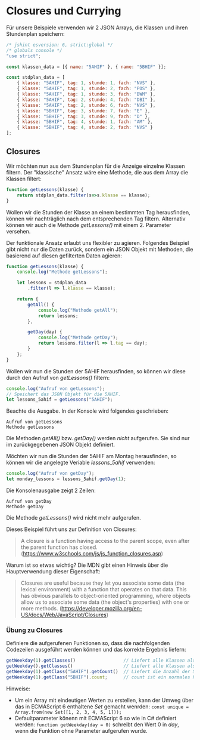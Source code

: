 # Closures und Currying
Für unsere Beispiele verwenden wir 2 JSON Arrays, die Klassen und ihren Stundenplan speichern:
```javascript
/* jshint esversion: 6, strict:global */
/* globals console */
"use strict";

const klassen_data = [{ name: "5AHIF" }, { name: "5BHIF" }];

const stdplan_data = [
    { klasse: "5AHIF", tag: 1, stunde: 1, fach: "NVS" },
    { klasse: "5AHIF", tag: 1, stunde: 2, fach: "POS" },
    { klasse: "5AHIF", tag: 1, stunde: 3, fach: "BWM" },
    { klasse: "5AHIF", tag: 2, stunde: 4, fach: "DBI" },
    { klasse: "5AHIF", tag: 2, stunde: 6, fach: "NVS" },
    { klasse: "5BHIF", tag: 3, stunde: 7, fach: "E" },
    { klasse: "5BHIF", tag: 3, stunde: 9, fach: "D" },
    { klasse: "5BHIF", tag: 4, stunde: 1, fach: "AM" },
    { klasse: "5BHIF", tag: 4, stunde: 2, fach: "NVS" }
];
```

## Closures
Wir möchten nun aus dem Stundenplan für die Anzeige einzelne Klassen filtern. Der "klassische" Ansatz
wäre eine Methode, die aus dem Array die Klassen filtert:
```javascript
function getLessons(klasse) {
    return stdplan_data.filter(s=>s.klasse == klasse);    
}
```

Wollen wir die Stunden der Klasse an einem bestimmten Tag herausfinden, können wir nachträglich nach
dem entsprechenden Tag filtern. Alternativ können wir auch die Methode *getLessons()* mit einem 2.
Parameter versehen.

Der funktionale Ansatz erlaubt uns flexibler zu agieren. Folgendes Beispiel gibt nicht nur die Daten
zurück, sondern ein JSON Objekt mit Methoden, die basierend auf diesen gefilterten Daten agieren:
```javascript
function getLessons(klasse) {
    console.log("Methode getLessons");

    let lessons = stdplan_data
        .filter(l => l.klasse == klasse);

    return {
        getAll() {
            console.log("Methode getAll");
            return lessons;
        },

        getDay(day) {
            console.log("Methode getDay");
            return lessons.filter(l => l.tag == day);
        }
    };
}
```

Wollen wir nun die Stunden der 5AHIF herausfinden, so können wir diese durch den Aufruf von *getLessons()*
filtern:
```javascript
console.log("Aufruf von getLessons");
// Speichert das JSON Objekt für die 5AHIF.
let lessons_5ahif = getLessons("5AHIF");
```

Beachte die Ausgabe. In der Konsole wird folgendes geschrieben:
```
Aufruf von getLessons
Methode getLessons
```

Die Methoden *getAll()* bzw. *getDay()* werden *nicht* aufgerufen. Sie sind nur im zurückgegebenen
JSON Objekt definiert.

Möchten wir nun die Stunden der 5AHIF am Montag herausfinden, so können wir die angelegte Veriable
*lessons_5ahif* verwenden:
```javascript
console.log("Aufruf von getDay");
let monday_lessons = lessons_5ahif.getDay(1);
```

Die Konsolenausgabe zeigt 2 Zeilen:
```
Aufruf von getDay
Methode getDay
```

Die Methode *getLessons()* wird nicht mehr aufgerufen. 

Dieses Beispiel führt uns zur Definition von Closures:
> A closure is a function having access to the parent scope, even after the parent function has closed.
> (https://www.w3schools.com/js/js_function_closures.asp)

Warum ist so etwas wichtig? Die MDN gibt einen Hinweis über die Hauptverwendung dieser Eigenschaft:
> Closures are useful because they let you associate some data (the lexical environment) with a function 
> that operates on that data. This has obvious parallels to object-oriented programming, where objects 
> allow us to associate some data (the object's properties) with one or more methods.
> (https://developer.mozilla.org/en-US/docs/Web/JavaScript/Closures)


### Übung zu Closures
Definiere die aufgerufenen Funktionen so, dass die nachfolgenden Codezeilen ausgeführt werden können und
das korrekte Ergebnis liefern:
```javascript
getWeekday(1).getClasses()                  // Liefert alle Klassen als string Array, die am Montag Unterricht haben.
getWeekday().getClasses()                   // Liefert alle Klassen als string Array, die im Stundenplan vorkommen.
getWeekday(1).getClass("5AHIF").getCount()  // Liefert die Anzahl der Stunden der 5AHIF am Montag.
getWeekday(1).getClass("5BHIF").count;      // count ist ein normales Property, keine Funktion.
```

Hinweise: 
- Um ein Array mit eindeutigen Werten zu erstellen, kann der Umweg über das in ECMAScript 6
  enthaltene *Set* gemacht wenrden: `const unique = Array.from(new Set([1, 2, 3, 4, 5, 1]));`
- Defaultparameter könenn mit ECMAScript 6 so wie in C# definiert werden: `function getWeekday(day = 0)`
  schreibt den Wert 0 in *day*, wenn die Funktion ohne Parameter aufgerufen wurde.
